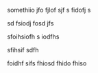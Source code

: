 somethiio jfo fjlof sjf
s fidofj s

sd fsiodj fosd jfs


 sfoihsiofh s iodfhs
 
  sfihsif sdfh
  
  foidhf sifs fhiosd fhido fhiso
